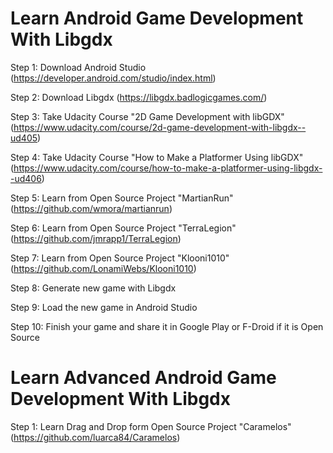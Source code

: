 # Learn Android Game Development With Libgdx

Step 1: Download Android Studio (https://developer.android.com/studio/index.html)

Step 2: Download Libgdx (https://libgdx.badlogicgames.com/)

Step 3: Take Udacity Course "2D Game Development with libGDX" (https://www.udacity.com/course/2d-game-development-with-libgdx--ud405)

Step 4: Take Udacity Course "How to Make a Platformer Using libGDX" (https://www.udacity.com/course/how-to-make-a-platformer-using-libgdx--ud406)

Step 5: Learn from Open Source Project "MartianRun" (https://github.com/wmora/martianrun)

Step 6: Learn from Open Source Project "TerraLegion" (https://github.com/jmrapp1/TerraLegion)

Step 7: Learn from Open Source Project "Klooni1010" (https://github.com/LonamiWebs/Klooni1010)

Step 8: Generate new game with Libgdx

Step 9: Load the new game in Android Studio

Step 10: Finish your game and share it in Google Play or F-Droid if it is Open Source

# Learn Advanced Android Game Development With Libgdx

Step 1: Learn Drag and Drop form Open Source Project "Caramelos" (https://github.com/luarca84/Caramelos)
